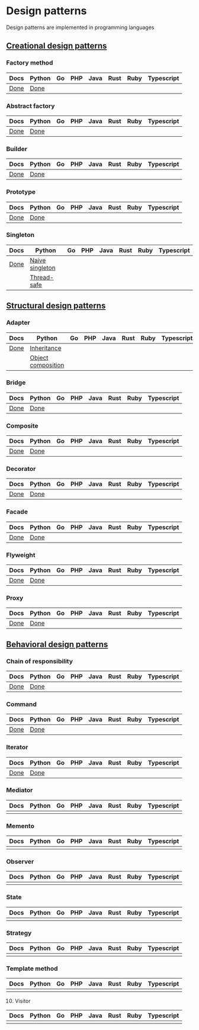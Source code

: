 # Design patterns

Design patterns are implemented in programming languages

## [Creational design patterns](https://refactoring.guru/design-patterns/creational-patterns)

### Factory method

| Docs                                             | Python                                                | Go  | PHP | Java | Rust | Ruby | Typescript |
| ------------------------------------------------ | ----------------------------------------------------- | --- | --- | ---- | ---- | ---- | ---------- |
| [Done](./creational-patterns/factory\_method.md) | [Done](./creational-patterns/factory\_method/main.py) |     |     |      |      |      |            |

### Abstract factory

| Docs                                               | Python                                                  | Go  | PHP | Java | Rust | Ruby | Typescript |
| -------------------------------------------------- | ------------------------------------------------------- | --- | --- | ---- | ---- | ---- | ---------- |
| [Done](./creational-patterns/abstract\_factory.md) | [Done](./creational-patterns/abstract\_factory/main.py) |     |     |      |      |      |            |

### Builder

| Docs                                     | Python                                        | Go  | PHP | Java | Rust | Ruby | Typescript |
| ---------------------------------------- | --------------------------------------------- | --- | --- | ---- | ---- | ---- | ---------- |
| [Done](./creational-patterns/builder.md) | [Done](./creational-patterns/builder/main.py) |     |     |      |      |      |            |

### Prototype

| Docs                                       | Python                                          | Go  | PHP | Java | Rust | Ruby | Typescript |
| ------------------------------------------ | ----------------------------------------------- | --- | --- | ---- | ---- | ---- | ---------- |
| [Done](./creational-patterns/prototype.md) | [Done](./creational-patterns/prototype/main.py) |     |     |      |      |      |            |

### Singleton

| Docs                                       | Python                                                         | Go  | PHP | Java | Rust | Ruby | Typescript |
| ------------------------------------------ | -------------------------------------------------------------- | --- | --- | ---- | ---- | ---- | ---------- |
| [Done](./creational-patterns/singleton.md) | [Naive singleton](./creational-patterns/singleton/naive.py)    |     |     |      |      |      |            |
|                                            | [Thread-safe](./creational-patterns/singleton/thread\_safe.py) |     |     |      |      |      |            |

## [Structural design patterns](https://refactoring.guru/design-patterns/structural-patterns)

### Adapter

| Docs                                            | Python                                                                    | Go  | PHP | Java | Rust | Ruby | Typescript |
| ----------------------------------------------- | ------------------------------------------------------------------------- | --- | --- | ---- | ---- | ---- | ---------- |
| [Done](./structural-patterns/adapter/README.md) | [Inheritance](./structural-patterns/adapter/inheritance.py)               |     |     |      |      |      |            |
|                                                 | [Object composition](./structural-patterns/adapter/object_composition.py) |     |     |      |      |      |            |

### Bridge

| Docs                                           | Python                                       | Go  | PHP | Java | Rust | Ruby | Typescript |
| ---------------------------------------------- | -------------------------------------------- | --- | --- | ---- | ---- | ---- | ---------- |
| [Done](./structural-patterns/bridge/README.md) | [Done](./structural-patterns/bridge/main.py) |     |     |      |      |      |            |

### Composite

| Docs                                              | Python                                          | Go  | PHP | Java | Rust | Ruby | Typescript |
| ------------------------------------------------- | ----------------------------------------------- | --- | --- | ---- | ---- | ---- | ---------- |
| [Done](./structural-patterns/composite/README.md) | [Done](./structural-patterns/composite/main.py) |     |     |      |      |      |            |

### Decorator

| Docs                                              | Python                                          | Go  | PHP | Java | Rust | Ruby | Typescript |
| ------------------------------------------------- | ----------------------------------------------- | --- | --- | ---- | ---- | ---- | ---------- |
| [Done](./structural-patterns/decorator/README.md) | [Done](./structural-patterns/decorator/main.py) |     |     |      |      |      |            |

### Facade

| Docs                                           | Python                                       | Go  | PHP | Java | Rust | Ruby | Typescript |
| ---------------------------------------------- | -------------------------------------------- | --- | --- | ---- | ---- | ---- | ---------- |
| [Done](./structural-patterns/facade/README.md) | [Done](./structural-patterns/facade/main.py) |     |     |      |      |      |            |

### Flyweight

| Docs                                              | Python                                          | Go  | PHP | Java | Rust | Ruby | Typescript |
| ------------------------------------------------- | ----------------------------------------------- | --- | --- | ---- | ---- | ---- | ---------- |
| [Done](./structural-patterns/flyweight/README.md) | [Done](./structural-patterns/flyweight/mian.py) |     |     |      |      |      |            |

### Proxy

| Docs                                          | Python                                      | Go  | PHP | Java | Rust | Ruby | Typescript |
| --------------------------------------------- | ------------------------------------------- | --- | --- | ---- | ---- | ---- | ---------- |
| [Done](./structural-patterns/proxy/README.md) | [Done](./structural-patterns/proxy/main.py) |     |     |      |      |      |            |

## [Behavioral design patterns](https://refactoring.guru/design-patterns/behavioral-patterns)

### Chain of responsibility

| Docs                                                            | Python                                                        | Go  | PHP | Java | Rust | Ruby | Typescript |
| --------------------------------------------------------------- | ------------------------------------------------------------- | --- | --- | ---- | ---- | ---- | ---------- |
| [Done](./behavioral-patterns/chain_of_responsibility/README.md) | [Done](./behavioral-patterns/chain_of_responsibility/main.py) |     |     |      |      |      |            |

### Command

| Docs                                            | Python                                        | Go  | PHP | Java | Rust | Ruby | Typescript |
| ----------------------------------------------- | --------------------------------------------- | --- | --- | ---- | ---- | ---- | ---------- |
| [Done](./behavioral-patterns/command/README.md) | [Done](./behavioral-patterns/command/main.py) |     |     |      |      |      |            |

### Iterator

| Docs                                             | Python                                         | Go  | PHP | Java | Rust | Ruby | Typescript |
| ------------------------------------------------ | ---------------------------------------------- | --- | --- | ---- | ---- | ---- | ---------- |
| [Done](./behavioral-patterns/iterator/README.md) | [Done](./behavioral-patterns/iterator/main.py) |     |     |      |      |      |            |

### Mediator

| Docs | Python | Go  | PHP | Java | Rust | Ruby | Typescript |
| ---- | ------ | --- | --- | ---- | ---- | ---- | ---------- |
|      |        |     |     |      |      |      |            |

### Memento

| Docs | Python | Go  | PHP | Java | Rust | Ruby | Typescript |
| ---- | ------ | --- | --- | ---- | ---- | ---- | ---------- |
|      |        |     |     |      |      |      |            |

### Observer

| Docs | Python | Go  | PHP | Java | Rust | Ruby | Typescript |
| ---- | ------ | --- | --- | ---- | ---- | ---- | ---------- |
|      |        |     |     |      |      |      |            |

### State

| Docs | Python | Go  | PHP | Java | Rust | Ruby | Typescript |
| ---- | ------ | --- | --- | ---- | ---- | ---- | ---------- |
|      |        |     |     |      |      |      |            |

### Strategy

| Docs | Python | Go  | PHP | Java | Rust | Ruby | Typescript |
| ---- | ------ | --- | --- | ---- | ---- | ---- | ---------- |
|      |        |     |     |      |      |      |            |

### Template method

| Docs | Python | Go  | PHP | Java | Rust | Ruby | Typescript |
| ---- | ------ | --- | --- | ---- | ---- | ---- | ---------- |
|      |        |     |     |      |      |      |            |

10. Visitor

| Docs | Python | Go  | PHP | Java | Rust | Ruby | Typescript |
| ---- | ------ | --- | --- | ---- | ---- | ---- | ---------- |
|      |        |     |     |      |      |      |            |

